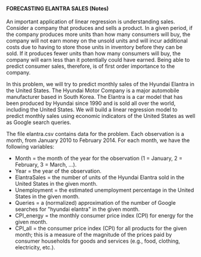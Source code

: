 #### FORECASTING ELANTRA SALES (Notes)

An important application of linear regression is understanding sales. Consider a company that produces and sells a product. In a given period, if the company produces more units than how many consumers will buy, the company will not earn money on the unsold units and will incur additional costs due to having to store those units in inventory before they can be sold. If it produces fewer units than how many consumers will buy, the company will earn less than it potentially could have earned. Being able to predict consumer sales, therefore, is of first order importance to the company.

In this problem, we will try to predict monthly sales of the Hyundai Elantra in the United States. The Hyundai Motor Company is a major automobile manufacturer based in South Korea. The Elantra is a car model that has been produced by Hyundai since 1990 and is sold all over the world, including the United States. We will build a linear regression model to predict monthly sales using economic indicators of the United States as well as Google search queries.

The file elantra.csv contains data for the problem. Each observation is a month, from January 2010 to February 2014. For each month, we have the following variables:

- Month = the month of the year for the observation (1 = January, 2 = February, 3 = March, ...).
- Year = the year of the observation.
- ElantraSales = the number of units of the Hyundai Elantra sold in the United States in the given month.
- Unemployment = the estimated unemployment percentage in the United States in the given month.
- Queries = a (normalized) approximation of the number of Google searches for "hyundai elantra" in the given month.
- CPI_energy = the monthly consumer price index (CPI) for energy for the given month.
- CPI_all = the consumer price index (CPI) for all products for the given month; this is a measure of the magnitude of the prices paid by consumer households for goods and services (e.g., food, clothing, electricity, etc.).
